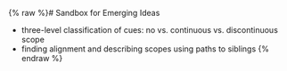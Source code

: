 {% raw %}# Sandbox for Emerging Ideas

- three-level classification of cues: no vs. continuous vs.
discontinuous scope
- finding alignment and describing scopes using paths to siblings
<update date omitted for speed>{% endraw %}